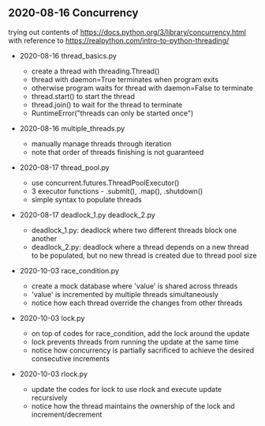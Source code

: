 ## 2020-08-16 Concurrency
trying out contents of 
https://docs.python.org/3/library/concurrency.html
with reference to
https://realpython.com/intro-to-python-threading/

- 2020-08-16 thread_basics.py
  - create a thread with threading.Thread()
  - thread with daemon=True terminates when program exits
  - otherwise program waits for thread with daemon=False to terminate
  - thread.start() to start the thread
  - thread.join() to wait for the thread to terminate
  - RuntimeError("threads can only be started once")

- 2020-08-16 multiple_threads.py
  - manually manage threads through iteration
  - note that order of threads finishing is not guaranteed

- 2020-08-17 thread_pool.py
  - use concurrent.futures.ThreadPoolExecutor()
  - 3 executor functions - .submit(), .map(), .shutdown()
  - simple syntax to populate threads
  
- 2020-08-17 deadlock_1.py deadlock_2.py
  - deadlock_1.py: deadlock where two different threads block one another
  - deadlock_2.py: deadlock where a thread depends on a new thread to be populated,
    but no new thread is created due to thread pool size

- 2020-10-03 race_condition.py
  - create a mock database where 'value' is shared across threads
  - 'value' is incremented by multiple threads simultaneously
  - notice how each thread override the changes from other threads

- 2020-10-03 lock.py
  - on top of codes for race_condition, add the lock around the update
  - lock prevents threads from running the update at the same time
  - notice how concurrency is partially sacrificed to achieve the desired consecutive increments

- 2020-10-03 rlock.py
  - update the codes for lock to use rlock and execute update recursively
  - notice how the thread maintains the ownership of the lock and increment/decrement
